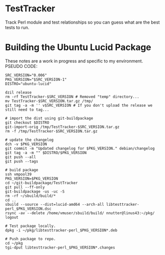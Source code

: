 TestTracker
===========

Track Perl module and test relationships so you can guess what are the best tests to run.

Building the Ubuntu Lucid Package
=================================

These notes are a work in progress and specific to my environment. PSEUDO CODE:

    SRC_VERSION="0.006"
    PKG_VERSION="$SRC_VERSION-1"
    DISTRO="ubuntu-lucid"

    dzil release
    rm -rf TestTracker-$SRC_VERSION # Removed "temp" directory...
    mv TestTracker-$SRC_VERSION.tar.gz /tmp/
    git tag -a -m '' v$SRC_VERSION # If you don't upload the release we still need to tag...

    # import the dist using git-buildpackage
    git checkout $DISTRO
    git-import-orig /tmp/TestTracker-$SRC_VERSION.tar.gz
    rm -f /tmp/TestTracker-$SRC_VERSION.tar.gz

    # update the changelog
    dch -v $PKG_VERSION
    git commit -m "Updated changelog for $PKG_VERSION." debian/changelog
    git tag -a -m "" $DISTRO/$PKG_VERSION
    git push --all
    git push --tags

    # build package
    ssh vmpool39
    PKG_VERSION=$PKG_VERSION
    cd ~/git-buildpackage/TestTracker
    git pull --ff-only
    git-buildpackage -us -uc -S
    rm -rf ~/sbuild/build/*
    cd ..
    sbuild --source --dist=lucid-amd64 --arch-all libtesttracker-perl_$PKG_VERSION.dsc
    rsync -av --delete /home/vmuser/sbuild/build/ nnutter@linus43:~/pkg/
    logout

    # Test package locally.
    dpkg -i ~/pkg/libtesttracker-perl_$PKG_VERSION*.deb

    # Push package to repo.
    cd ~/pkg
    tgi-dput libtesttracker-perl_$PKG_VERSION*.changes
